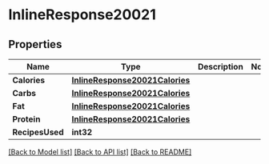 # InlineResponse20021

## Properties

Name | Type | Description | Notes
------------ | ------------- | ------------- | -------------
**Calories** | [**InlineResponse20021Calories**](inline_response_200_21_calories.md) |  | 
**Carbs** | [**InlineResponse20021Calories**](inline_response_200_21_calories.md) |  | 
**Fat** | [**InlineResponse20021Calories**](inline_response_200_21_calories.md) |  | 
**Protein** | [**InlineResponse20021Calories**](inline_response_200_21_calories.md) |  | 
**RecipesUsed** | **int32** |  | 

[[Back to Model list]](../README.md#documentation-for-models) [[Back to API list]](../README.md#documentation-for-api-endpoints) [[Back to README]](../README.md)


